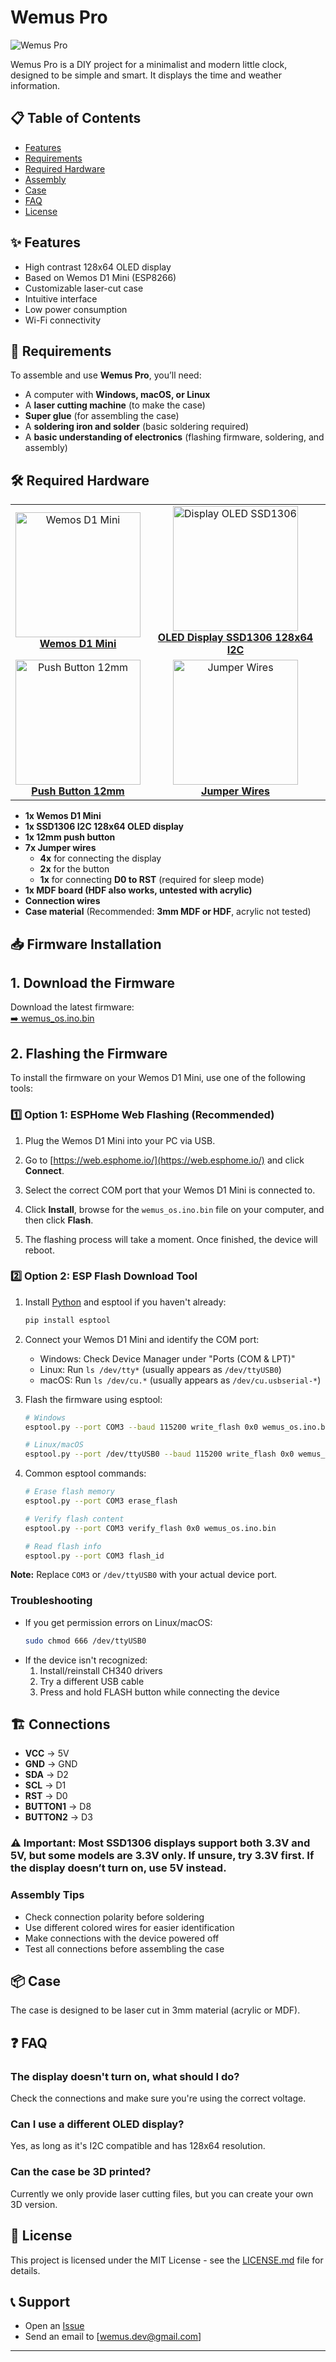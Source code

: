 # Wemus Pro

![Wemus Pro](https://media.discordapp.net/attachments/1334952524570038284/1336460345623056466/IMG_3775.jpeg?ex=67a3e330&is=67a291b0&hm=7e5159a1bfc85dc614bba14bc8388ac06f84e598edea4b49344fa590f63c7048&=&format=webp&width=895&height=671)

Wemus Pro is a DIY project for a minimalist and modern little clock, designed to be simple and smart. It displays the time and weather information.

## 📋 Table of Contents

- [Features](#features)
- [Requirements](#requirements)
- [Required Hardware](#required-hardware)
- [Assembly](#assembly)
- [Case](#case)
- [FAQ](#faq)
- [License](#license)

## ✨ Features

- High contrast 128x64 OLED display
- Based on Wemos D1 Mini (ESP8266)
- Customizable laser-cut case
- Intuitive interface
- Low power consumption
- Wi-Fi connectivity

## 📝 Requirements  

To assemble and use **Wemus Pro**, you’ll need:  

- A computer with **Windows, macOS, or Linux**  
- A **laser cutting machine** (to make the case)  
- **Super glue** (for assembling the case)  
- A **soldering iron and solder** (basic soldering required)  
- A **basic understanding of electronics** (flashing firmware, soldering, and assembly)  

## 🛠 Required Hardware

<table>
  <tr>
    <td align="center">
      <a href="https://www.aliexpress.com/item/32651747570.html">
        <img src="https://ae-pic-a1.aliexpress-media.com/kf/S32da1b4aaefe4a7d9111f49bbbba9832h.jpg_960x960q75.jpg" width="200" alt="Wemos D1 Mini"/><br>
        <b>Wemos D1 Mini</b>
      </a>
    </td>
    <td align="center">
      <a href="https://www.aliexpress.com/item/32896971385.html">
        <img src="https://ae-pic-a1.aliexpress-media.com/kf/S109766c9012c4ba6818abf7ab9e2de03I.jpg_960x960q75.jpg" width="200" alt="Display OLED SSD1306"/><br>
        <b>OLED Display SSD1306 128x64 I2C</b>
      </a>
    </td>
  </tr>
  <tr>
    <td align="center">
      <a href="https://pt.aliexpress.com/item/32726768571.html">
        <img src="https://ae-pic-a1.aliexpress-media.com/kf/HTB1e0fNkvBNTKJjSszeq6Au2VXan.jpg_960x960q75.jpg" width="200" alt="Push Button 12mm"/><br>
        <b>Push Button 12mm</b>
      </a>
    </td>
    <td align="center">
      <a href="https://www.aliexpress.com/item/32825083543.html">
        <img src="https://ae-pic-a1.aliexpress-media.com/kf/S422c5543f861406897e211457b1d3517R.jpg_960x960q75.jpg" width="200" alt="Jumper Wires"/><br>
        <b>Jumper Wires</b>
      </a>
    </td>
  </tr>
</table>

- **1x Wemos D1 Mini**  
- **1x SSD1306 I2C 128x64 OLED display**  
- **1x 12mm push button**  
- **7x Jumper wires**  
  - **4x** for connecting the display  
  - **2x** for the button  
  - **1x** for connecting **D0 to RST** (required for sleep mode)  
- **1x MDF board (HDF also works, untested with acrylic)**  
- **Connection wires**  
- **Case material** (Recommended: **3mm MDF or HDF**, acrylic not tested)  

## 📥 Firmware Installation

## 1. Download the Firmware  
Download the latest firmware:  
[➡️ wemus_os.ino.bin](https://github.com/Junior37534/wemus/blob/main/firmware/wemus_os.ino.bin)  

## 2. Flashing the Firmware  
To install the firmware on your Wemos D1 Mini, use one of the following tools:  

### 1️⃣ Option 1: ESPHome Web Flashing (Recommended)

1. Plug the Wemos D1 Mini into your PC via USB.

2. Go to [https://web.esphome.io/](https://web.esphome.io/) and click **Connect**.

3. Select the correct COM port that your Wemos D1 Mini is connected to.

4. Click **Install**, browse for the `wemus_os.ino.bin` file on your computer, and then click **Flash**.

5. The flashing process will take a moment. Once finished, the device will reboot.

### 2️⃣ Option 2: ESP Flash Download Tool  
1. Install [Python](https://www.python.org/downloads/) and esptool if you haven't already:
   ```bash
   pip install esptool
   ```
2. Connect your Wemos D1 Mini and identify the COM port:
   - Windows: Check Device Manager under "Ports (COM & LPT)"
   - Linux: Run `ls /dev/tty*` (usually appears as `/dev/ttyUSB0`)
   - macOS: Run `ls /dev/cu.*` (usually appears as `/dev/cu.usbserial-*`)

3. Flash the firmware using esptool:
   ```bash
   # Windows
   esptool.py --port COM3 --baud 115200 write_flash 0x0 wemus_os.ino.bin

   # Linux/macOS
   esptool.py --port /dev/ttyUSB0 --baud 115200 write_flash 0x0 wemus_os.ino.bin
   ```

4. Common esptool commands:
   ```bash
   # Erase flash memory
   esptool.py --port COM3 erase_flash

   # Verify flash content
   esptool.py --port COM3 verify_flash 0x0 wemus_os.ino.bin

   # Read flash info
   esptool.py --port COM3 flash_id
   ```

**Note:** Replace `COM3` or `/dev/ttyUSB0` with your actual device port.

### Troubleshooting
- If you get permission errors on Linux/macOS:
  ```bash
  sudo chmod 666 /dev/ttyUSB0
  ```
- If the device isn't recognized:
  1. Install/reinstall CH340 drivers
  2. Try a different USB cable
  3. Press and hold FLASH button while connecting the device


## 🏗 Connections

- **VCC** → 5V
- **GND** → GND
- **SDA** → D2
- **SCL** → D1
- **RST** → D0
- **BUTTON1** → D8
- **BUTTON2** → D3

### ⚠️ **Important:** Most SSD1306 displays support both **3.3V and 5V**, but some models are **3.3V only**. If unsure, try **3.3V first**. If the display doesn’t turn on, use **5V** instead.


### Assembly Tips

- Check connection polarity before soldering
- Use different colored wires for easier identification
- Make connections with the device powered off
- Test all connections before assembling the case

## 📦 Case

The case is designed to be laser cut in 3mm material (acrylic or MDF).

## ❓ FAQ

### The display doesn't turn on, what should I do?
Check the connections and make sure you're using the correct voltage.

### Can I use a different OLED display?
Yes, as long as it's I2C compatible and has 128x64 resolution.

### Can the case be 3D printed?
Currently we only provide laser cutting files, but you can create your own 3D version.

## 📄 License

This project is licensed under the MIT License - see the [LICENSE.md](LICENSE.md) file for details.

## 📞 Support

- Open an [Issue](https://github.com/Junior37534/wemus/issues)
- Send an email to [wemus.dev@gmail.com]

---
